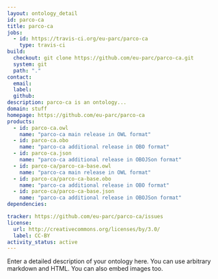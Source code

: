 ```yaml
---
layout: ontology_detail
id: parco-ca
title: parco-ca
jobs:
  - id: https://travis-ci.org/eu-parc/parco-ca
    type: travis-ci
build:
  checkout: git clone https://github.com/eu-parc/parco-ca.git
  system: git
  path: "."
contact:
  email: 
  label: 
  github: 
description: parco-ca is an ontology...
domain: stuff
homepage: https://github.com/eu-parc/parco-ca
products:
  - id: parco-ca.owl
    name: "parco-ca main release in OWL format"
  - id: parco-ca.obo
    name: "parco-ca additional release in OBO format"
  - id: parco-ca.json
    name: "parco-ca additional release in OBOJSon format"
  - id: parco-ca/parco-ca-base.owl
    name: "parco-ca main release in OWL format"
  - id: parco-ca/parco-ca-base.obo
    name: "parco-ca additional release in OBO format"
  - id: parco-ca/parco-ca-base.json
    name: "parco-ca additional release in OBOJSon format"
dependencies:

tracker: https://github.com/eu-parc/parco-ca/issues
license:
  url: http://creativecommons.org/licenses/by/3.0/
  label: CC-BY
activity_status: active
---
```


Enter a detailed description of your ontology here. You can use arbitrary markdown and HTML.
You can also embed images too.


